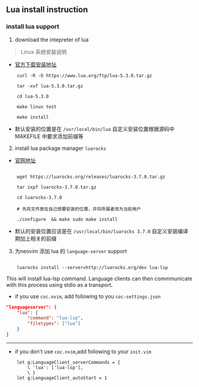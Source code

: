 ## Lua install instruction 


### install lua support 

1. download the intepreter of lua 

> Linux 系统安装说明

- [官方下载安装地址](https://www.lua.org/) 

```shell 
    curl -R -O https://www.lua.org/ftp/lua-5.3.0.tar.gz

    tar -xvf lua-5.3.0.tar.gz

    cd lua-5.3.0

    make linux test

    make install 

```
- 默认安装的位置是在 `/usr/local/bin/lua` 自定义安装位置根据源码中 MAKEFILE 中要求添加前缀等


2. install lua package manager `luarocks`

- [官网地址](https://luarocks.org/) 

```shell

    wget https://luarocks.org/releases/luarocks-3.7.0.tar.gz

    tar zxpf luarocks-3.7.0.tar.gz 

    cd luarocks-3.7.0

    # 先将文件放在自己想要安装的位置，并将所属者改为当前用户

    ./configure  && make sudo make install  

```
- 默认的安装位置应该是在 `/usr/local/bin/luarocks 3.7.0` 自定义安装编译期加上相关的前缀

3. 为neovim 添加 lua 的 `language-server` support 

```shell 
    
    luarocks install --server=http://luarocks.org/dev lua-lsp 

```
This will install lua-lsp command. Language clients can then commmunicate with this process
using stdio as a transport.

- if you use `coc.nvim`, add following to you `coc-settings.json`

```json
"languageserver": {  
    "lua": {    
        "command": "lua-lsp",    
        "filetypes": ["lua"]   
    } 
}
```
-------------------------------------------------------------------------------------------
- if you don't use `coc.nvim`,add following to your `init.vim`

```vim
    let g:LanguageClient_serverCommands = {
        \ 'lua': ['lua-lsp'],
        \ }
    let g:LanguageClient_autoStart = 1
    
```

